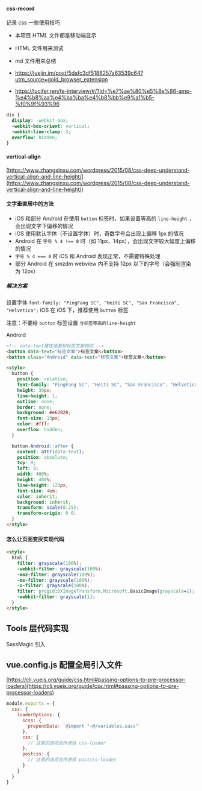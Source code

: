 #### css-record

记录 css 一些使用技巧

- 本项目 HTML 文件都是移动端显示
- HTML 文件用来测试
- md 文件用来总结

- https://juejin.im/post/5dafc3df5188257a63539c64?utm_source=gold_browser_extension
- https://lucifer.ren/fe-interview/#/?id=%e7%ae%80%e5%8e%86-amp-%e4%b8%aa%e4%ba%ba%e4%b8%bb%e9%a1%b5-%f0%9f%93%96

```css
div {
  display: -webkit-box;
  -webkit-box-orient: vertical;
  -webkit-line-clamp: 3;
  overflow: hidden;
}
```

#### vertical-align

[https://www.zhangxinxu.com/wordpress/2015/08/css-deep-understand-vertical-align-and-line-height/](https://www.zhangxinxu.com/wordpress/2015/08/css-deep-understand-vertical-align-and-line-height/)

#### 文字垂直居中的方法

- iOS 和部分 Android 在使用 `button` 标签时，如果设置等高的 `line-height` ，会出现文字下偏移的情况
- iOS 使用默认字体（不设置字体）时，奇数字号会出现上偏移 1px 的情况
- Android 在 `字号 % 4 !== 0` 时（如 11px，14px），会出现文字较大幅度上偏移的情况
- `字号 % 4 === 0` 时 iOS 和 Android 表现正常，不需要特殊处理
- 部分 Android 在 smzdm webview 内不支持 12px 以下的字号（会强制渲染为 12px）

##### 解决方案

设置字体 `font-family: "PingFang SC", "Heiti SC", "San Francisco", "Helvetica";`
iOS
在 iOS 下，推荐使用 `button` 标签

注意：不要给 `button` 标签设置 `与标签等高的line-height`

Android

```html
<!-- data-text属性值要和标签文案相同 -->
<button data-text="标签文案">标签文案</button>
<button class="Android" data-text="标签文案">标签文案</button>

<style>
  button {
    position: relative;
    font-family: "PingFang SC", "Heiti SC", "San Francisco", "Helvetica";
    height: 30px;
    line-height: 1;
    outline: none;
    border: none;
    background: #e62828;
    font-size: 13px;
    color: #fff;
    overflow: hidden;
  }

  button.Android::after {
    content: attr(data-text);
    position: absolute;
    top: 0;
    left: 0;
    width: 400%;
    height: 400%;
    line-height: 120px;
    font-size: 4em;
    color: inherit;
    background: inherit;
    transform: scale(0.25);
    transform-origin: 0 0;
  }
</style>
```

#### 怎么让页面变灰实现代码

```html
<style>
  html {
    filter: grayscale(100%);
    -webkit-filter: grayscale(100%);
    -moz-filter: grayscale(100%);
    -ms-filter: grayscale(100%);
    -o-filter: grayscale(100%);
    filter: progid:DXImageTransform.Microsoft.BasicImage(grayscale=1);
    -webkit-filter: grayscale(1);
  }
</style>
```

## Tools 层代码实现

SassMagic 引入


## vue.config.js 配置全局引入文件

[https://cli.vuejs.org/guide/css.html#passing-options-to-pre-processor-loaders](https://cli.vuejs.org/guide/css.html#passing-options-to-pre-processor-loaders)
```js
module.exports = {
  css: {
    loaderOptions: {
      scss: {
        prependData: `@import "~@/variables.sass"`
      },
      css: {
        // 这里的选项会传递给 css-loader
      },
      postcss: {
        // 这里的选项会传递给 postcss-loader
      }
    }
  }
}
```